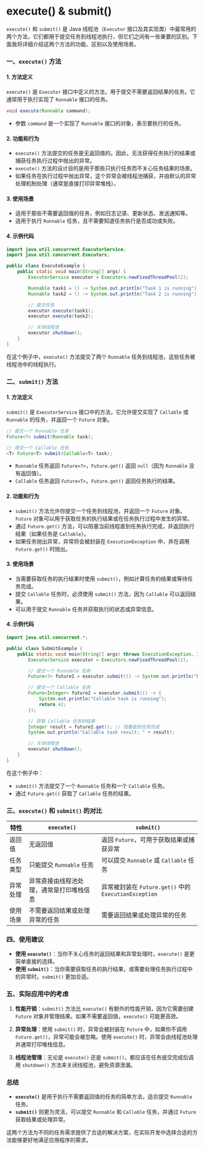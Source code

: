 # execute() & submit() 
`execute()` 和 `submit()` 是 Java 线程池（`Executor` 接口及其实现类）中最常用的两个方法，它们都用于提交任务到线程池执行，但它们之间有一些重要的区别。下面我将详细介绍这两个方法的功能、区别以及使用场景。

### 一、`execute()` 方法

#### 1. **方法定义**

`execute()` 是 `Executor` 接口中定义的方法，用于提交不需要返回结果的任务。它通常用于执行实现了 `Runnable` 接口的任务。

```java
void execute(Runnable command);
```

- 参数 `command` 是一个实现了 `Runnable` 接口的对象，表示要执行的任务。

#### 2. **功能和行为**

- `execute()` 方法提交的任务是无返回值的。因此，无法获得任务执行的结果或捕获任务执行过程中抛出的异常。
- `execute()` 方法的设计目的是用于那些只执行任务而不关心任务结果的场景。
- 如果任务在执行过程中抛出异常，这个异常会被线程池捕获，并由默认的异常处理机制处理（通常是直接打印异常堆栈）。

#### 3. **使用场景**

- 适用于那些不需要返回值的任务，例如日志记录、更新状态、发送通知等。
- 适用于执行 `Runnable` 任务，且不需要知道任务执行是否成功或失败。

#### 4. **示例代码**

```java
import java.util.concurrent.ExecutorService;
import java.util.concurrent.Executors;

public class ExecuteExample {
    public static void main(String[] args) {
        ExecutorService executor = Executors.newFixedThreadPool(2);

        Runnable task1 = () -> System.out.println("Task 1 is running");
        Runnable task2 = () -> System.out.println("Task 2 is running");

        // 提交任务
        executor.execute(task1);
        executor.execute(task2);

        // 关闭线程池
        executor.shutdown();
    }
}
```

在这个例子中，`execute()` 方法提交了两个 `Runnable` 任务到线程池，这些任务被线程池中的线程执行。

### 二、`submit()` 方法

#### 1. **方法定义**

`submit()` 是 `ExecutorService` 接口中的方法，它允许提交实现了 `Callable` 或 `Runnable` 的任务，并返回一个 `Future` 对象。

```java
// 提交一个 Runnable 任务
Future<?> submit(Runnable task);

// 提交一个 Callable 任务
<T> Future<T> submit(Callable<T> task);
```

- `Runnable` 任务返回 `Future<?>`，`Future.get()` 返回 `null`（因为 `Runnable` 没有返回值）。
- `Callable` 任务返回 `Future<T>`，`Future.get()` 返回任务执行的结果。

#### 2. **功能和行为**

- `submit()` 方法允许你提交一个任务到线程池，并返回一个 `Future` 对象。`Future` 对象可以用于获取任务的执行结果或在任务执行过程中发生的异常。
- 通过 `Future.get()` 方法，可以阻塞当前线程直到任务执行完成，并返回执行结果（如果任务是 `Callable`）。
- 如果任务抛出异常，异常将会被封装在 `ExecutionException` 中，并在调用 `Future.get()` 时抛出。

#### 3. **使用场景**

- 当需要获取任务的执行结果时使用 `submit()`，例如计算任务的结果或等待任务完成。
- 提交 `Callable` 任务时，必须使用 `submit()` 方法，因为 `Callable` 可以返回结果。
- 可以用于提交 `Runnable` 任务并获取执行的状态或异常信息。

#### 4. **示例代码**

```java
import java.util.concurrent.*;

public class SubmitExample {
    public static void main(String[] args) throws ExecutionException, InterruptedException {
        ExecutorService executor = Executors.newFixedThreadPool(2);

        // 提交一个 Runnable 任务
        Future<?> future1 = executor.submit(() -> System.out.println("Runnable task is running"));

        // 提交一个 Callable 任务
        Future<Integer> future2 = executor.submit(() -> {
            System.out.println("Callable task is running");
            return 42;
        });

        // 获取 Callable 任务的结果
        Integer result = future2.get(); // 阻塞直到任务完成
        System.out.println("Callable task result: " + result);

        // 关闭线程池
        executor.shutdown();
    }
}
```

在这个例子中：

- `submit()` 方法提交了一个 `Runnable` 任务和一个 `Callable` 任务。
- 通过 `Future.get()` 获取了 `Callable` 任务的结果。

### 三、`execute()` 和 `submit()` 的对比

| 特性                      | `execute()`                                 | `submit()`                                    |
|---------------------------|---------------------------------------------|-----------------------------------------------|
| 返回值                    | 无返回值                                    | 返回 `Future`，可用于获取结果或捕获异常       |
| 任务类型                  | 只能提交 `Runnable` 任务                    | 可以提交 `Runnable` 或 `Callable` 任务        |
| 异常处理                  | 异常直接由线程池处理，通常是打印堆栈信息    | 异常被封装在 `Future.get()` 中的 `ExecutionException` |
| 使用场景                  | 不需要返回结果或处理异常的任务              | 需要返回结果或处理异常的任务                  |

### 四、使用建议

- **使用 `execute()`**：当你不关心任务的返回结果和异常处理时，`execute()` 是更简单直接的选择。
- **使用 `submit()`**：当你需要获取任务的执行结果，或需要处理任务执行过程中的异常时，`submit()` 更加合适。

### 五、实际应用中的考虑

1. **性能开销**：`submit()` 方法比 `execute()` 有额外的性能开销，因为它需要创建 `Future` 对象并管理结果。如果不需要返回值，`execute()` 可能更高效。

2. **异常处理**：使用 `submit()` 时，异常会被封装在 `Future` 中，如果你不调用 `Future.get()`，异常可能会被忽略。使用 `execute()` 时，异常会由线程池处理并通常打印堆栈信息。

3. **线程池管理**：无论是 `execute()` 还是 `submit()`，都应该在任务提交完成后调用 `shutdown()` 方法来关闭线程池，避免资源泄漏。

### 总结

- **`execute()`** 是用于执行不需要返回值的任务的简单方法，适合提交 `Runnable` 任务。
- **`submit()`** 则更为灵活，可以提交 `Runnable` 和 `Callable` 任务，并通过 `Future` 获取结果或处理异常。

这两个方法为不同的任务需求提供了合适的解决方案，在实际开发中选择合适的方法能够更好地满足应用程序的需求。